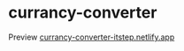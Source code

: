 # currancy-converter

Preview [currancy-converter-itstep.netlify.app](https://currancy-converter-itstep.netlify.app)
